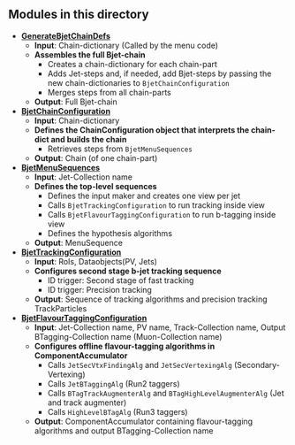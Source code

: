 Modules in this directory
-----

* [**GenerateBjetChainDefs**](GenerateBjetChainDefs.py)
  * **Input**: Chain-dictionary (Called by the menu code)
  * **Assembles the full Bjet-chain**
    * Creates a chain-dictionary for each chain-part
    * Adds Jet-steps and, if needed, add Bjet-steps by passing the new chain-dictionaries to `BjetChainConfiguration`
    * Merges steps from all chain-parts  
  * **Output**: Full Bjet-chain
* [**BjetChainConfiguration**](BjetChainConfiguration.py)
  * **Input**: Chain-dictionary 
  * **Defines the ChainConfiguration object that interprets the chain-dict and builds the chain**
    * Retrieves steps from `BjetMenuSequences`
  * **Output**: Chain (of one chain-part)
* [**BjetMenuSequences**](BjetMenuSequences.py)
  * **Input**: Jet-Collection name
  * **Defines the top-level sequences**
    * Defines the input maker and creates one view per jet
    * Calls `BjetTrackingConfiguration` to run tracking inside view
    * Calls `BjetFlavourTaggingConfiguration` to run b-tagging inside view
    * Defines the hypothesis algorithms
  * **Output**: MenuSequence
* [**BjetTrackingConfiguration**](BjetTrackingConfiguration.py)
  * **Input**: RoIs, Dataobjects(PV, Jets)
  * **Configures second stage b-jet tracking sequence**
    * ID trigger: Second stage of fast tracking
    * ID trigger: Precision tracking 
  * **Output**: Sequence of tracking algorithms and precision tracking TrackParticles
* [**BjetFlavourTaggingConfiguration**](BjetFlavourTaggingConfiguration.py)
  * **Input**: Jet-Collection name, PV name, Track-Collection name, Output BTagging-Collection name (Muon-Collection name) 
  * **Configures offline flavour-tagging algorithms in ComponentAccumulator**
    * Calls `JetSecVtxFindingAlg` and `JetSecVertexingAlg` (Secondary-Vertexing)
    * Calls `JetBTaggingAlg` (Run2 taggers)
    * Calls `BTagTrackAugmenterAlg` and `BTagHighLevelAugmenterAlg` (Jet and track augmenter)
    * Calls `HighLevelBTagAlg` (Run3 taggers)
  * **Output**: ComponentAccumulator containing flavour-tagging algorithms and output BTagging-Collection name
